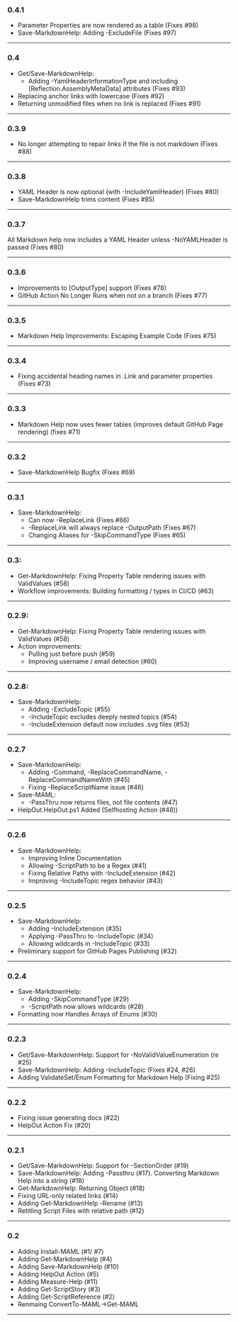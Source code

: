 ### 0.4.1

* Parameter Properties are now rendered as a table (Fixes #98)
* Save-MarkdownHelp:  Adding -ExcludeFile (Fixes #97)

---

### 0.4

* Get/Save-MarkdownHelp:
  * Adding -YamlHeaderInformationType and including [Reflection.AssemblyMetaData] attributes (Fixes #93)
* Replacing anchor links with lowercase (Fixes #92)
* Returning unmodified files when no link is replaced (Fixes #91)

---

### 0.3.9

* No longer attempting to repair links if the file is not markdown (Fixes #88)

---

### 0.3.8

* YAML Header is now optional (with -IncludeYamlHeader) (Fixes #80)
* Save-MarkdownHelp trims content (Fixes #85)

---

### 0.3.7

All Markdown help now includes a YAML Header unless -NoYAMLHeader is passed (Fixes #80)

---

### 0.3.6
* Improvements to [OutputType] support (Fixes #78)
* GitHub Action No Longer Runs when not on a branch (Fixes #77)

---

### 0.3.5
* Markdown Help Improvements: Escaping Example Code (Fixes #75)

---

### 0.3.4
* Fixing accidental heading names in .Link and parameter properties (Fixes #73)

---

### 0.3.3
* Markdown Help now uses fewer tables (improves default GitHub Page rendering) (fixes #71)

---

### 0.3.2
* Save-MarkdownHelp Bugfix (Fixes #69)

---

### 0.3.1
* Save-MarkdownHelp:  
  * Can now -ReplaceLink (Fixes #66)
  * -ReplaceLink will always replace -OutputPath (Fixes #67)
  * Changing Aliases for -SkipCommandType (Fixes #65)

---

### 0.3:
* Get-MarkdownHelp: Fixing Property Table rendering issues with ValidValues (#58)
* Workflow improvements:  Building formatting / types in CI/CD (#63)
---
### 0.2.9:
* Get-MarkdownHelp: Fixing Property Table rendering issues with ValidValues (#58)
* Action improvements:
  * Pulling just before push (#59)
  * Improving username / email detection (#60)

---

### 0.2.8:
* Save-MarkdownHelp:
  * Adding -ExcludeTopic (#55)
  * -IncludeTopic excludes deeply nested topics (#54)
  * -IncludeExtension default now includes .svg files (#53)

---

### 0.2.7
* Save-MarkdownHelp:
  * Adding -Command, -ReplaceCommandName, -ReplaceCommandNameWith (#45)
  * Fixing -ReplaceScriptName issue (#46)
* Save-MAML:
  * -PassThru now returns files, not file contents (#47)
* HelpOut.HelpOut.ps1 Added (Selfhosting Action (#48))

---

### 0.2.6
* Save-MarkdownHelp:
  * Improving Inline Documentation
  * Allowing -ScriptPath to be a Regex (#41)
  * Fixing Relative Paths with -IncludeExtension (#42)
  * Improving -IncludeTopic regex behavior (#43)

---

### 0.2.5
* Save-MarkdownHelp:
  * Adding -IncludeExtension (#35)
  * Applying -PassThru to -IncludeTopic (#34)
  * Allowing wildcards in -IncludeTopic (#33)
* Preliminary support for GitHub Pages Publishing (#32)

---

### 0.2.4
* Save-MarkdownHelp:
  * Adding -SkipCommandType (#29)
  * -ScriptPath now allows wildcards (#28)
* Formatting now Handles Arrays of Enums (#30)

---

### 0.2.3
* Get/Save-MarkdownHelp:  Support for -NoValidValueEnumeration (re #25)
* Save-MarkdownHelp:  Adding -IncludeTopic (Fixes #24, #26)
* Adding ValidateSet/Enum Formatting for Markdown Help (Fixing #25)


---

### 0.2.2
* Fixing issue generating docs (#22)
* HelpOut Action Fix (#20)

---

### 0.2.1
* Get/Save-MarkdownHelp:  Support for -SectionOrder (#19)
* Save-MarkdownHelp:  Adding -Passthru (#17).  Converting Markdown Help into a string (#18)
* Get-MarkdownHelp: Returning Object (#18)
* Fixing URL-only related links (#14)
* Adding Get-MarkdownHelp -Rename (#13)
* Retitling Script Files with relative path (#12)

---

### 0.2
* Adding Install-MAML (#1/ #7)
* Adding Get-MarkdownHelp (#4)
* Adding Save-MarkdownHelp (#10)
* Adding HelpOut Action (#5)
* Adding Measure-Help (#11)
* Adding Get-ScriptStory (#3)
* Adding Get-ScriptReference (#2)
* Renmaing ConvertTo-MAML->Get-MAML

---
